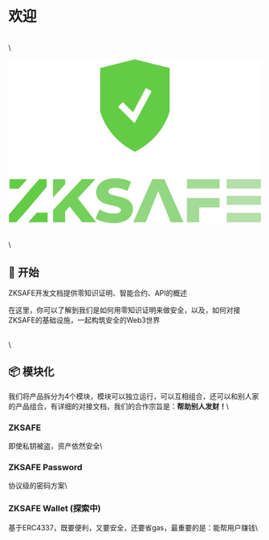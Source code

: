 # 欢迎

\
\


![](images/zkSafe-logo.svg)

\
\


## 🧳 开始

ZKSAFE开发文档提供零知识证明、智能合约、API的概述

在这里，你可以了解到我们是如何用零知识证明来做安全，以及，如何对接ZKSAFE的基础设施，一起构筑安全的Web3世界

\
\


## 📦️ 模块化

我们将产品拆分为4个模块，模块可以独立运行，可以互相组合，还可以和别人家的产品组合，有详细的对接文档，我们的合作宗旨是：**帮助别人发财！**\


### ZKSAFE

即使私钥被盗，资产依然安全\


### ZKSAFE Password

协议级的密码方案\


### ZKSAFE Wallet (探索中)

基于ERC4337，既要便利，又要安全，还要省gas，最重要的是：能帮用户赚钱\
